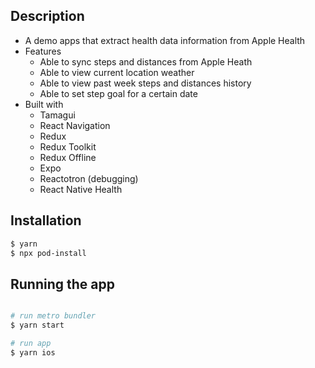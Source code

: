 ## Description

- A demo apps that extract health data information from Apple Health
- Features
  - Able to sync steps and distances from Apple Heath
  - Able to view current location weather
  - Able to view past week steps and distances history
  - Able to set step goal for a certain date
- Built with
  - Tamagui
  - React Navigation
  - Redux
  - Redux Toolkit
  - Redux Offline
  - Expo
  - Reactotron (debugging)
  - React Native Health

## Installation

```bash
$ yarn
$ npx pod-install
```

## Running the app

```bash

# run metro bundler
$ yarn start

# run app
$ yarn ios
```
